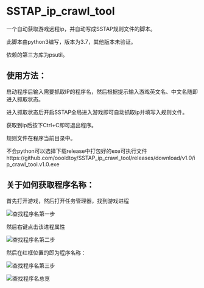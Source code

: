 # SSTAP_ip_crawl_tool
一个自动获取游戏远程ip，并自动写成SSTAP规则文件的脚本。

此脚本由python3编写，版本为3.7，其他版本未验证。

依赖的第三方库为psutil。

使用方法：
-------
启动程序后输入需要抓取IP的程序名，然后根据提示输入游戏英文名、中文名随即进入抓取状态。

进入抓取状态后开启SSTAP全局进入游戏即可自动抓取ip并填写入规则文件。

获取到ip后按下Ctrl+C即可退出程序。

规则文件在程序当前目录中。

不会python可以选择下载release中打包好的exe可执行文件https://github.com/oooldtoy/SSTAP_ip_crawl_tool/releases/download/v1.0/ip_crawl_tool.v1.0.exe


关于如何获取程序名称：
-------

首先打开游戏，然后打开任务管理器，找到游戏进程

![查找程序名第一步](https://raw.githubusercontent.com/oooldtoy/SSTAP_ip_crawl_tool/master/MD_IMG/1.png)

然后右键点击该进程属性

![查找程序名第二步](https://raw.githubusercontent.com/oooldtoy/SSTAP_ip_crawl_tool/master/MD_IMG/2.png)

然后在红框位置的即为程序名称：

![查找程序名第三步](https://raw.githubusercontent.com/oooldtoy/SSTAP_ip_crawl_tool/master/MD_IMG/3.png)

![查找程序名总览](https://raw.githubusercontent.com/oooldtoy/SSTAP_ip_crawl_tool/master/MD_IMG/4.png)
